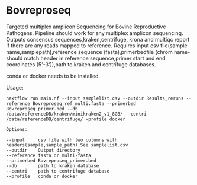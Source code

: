 # Bovreproseq
Targeted multiplex amplicon Sequencing for Bovine Reproductive Pathogens.
Pipeline should work for any multiplex amplicon sequencing. Outputs consensus sequences,kraken,centrifuge, krona and multiqc report if there are any reads mapped to reference. 
Requires input csv file(sample name,samplepath),reference sequence (fasta),primerbedfile (chrom name-should match header in reference sequence,primer start and end coordinates (5'-3')),path to kraken and centrifuge databases.

conda or docker needs to be installed.

Usage:
```
nextflow run main.nf --input samplelist.csv --outdir Results_reruns --reference Bovreproseq_ref_multi.fasta --primerbed Bovreproseq_primer.bed --db /data/referenceDB/kraken/minikraken2_v1_8GB/ --centri /data/referenceDB/centrifuge/ -profile docker 

Options:

--input     csv file with two columns with headers(sample,sample_path).See samplelist.csv
--outdir    Output directory
--reference fasta or multi-fasta 
--primerbed Bovreproseq_primer.bed 
--db        path to kraken database 
--centri    path to centrifuge database
--profile   conda or docker
```
